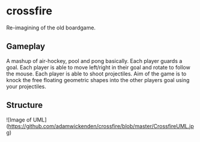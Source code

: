 # crossfire
Re-imagining of the old boardgame.

## Gameplay
A mashup of air-hockey, pool and pong basically.
Each player guards a goal.
Each player is able to move left/right in their goal and rotate to follow the mouse.
Each player is able to shoot projectiles.
Aim of the game is to knock the free floating geometric shapes into the other players goal using your projectiles.

## Structure
![Image of UML]
(https://github.com/adamwickenden/crossfire/blob/master/CrossfireUML.jpg)
